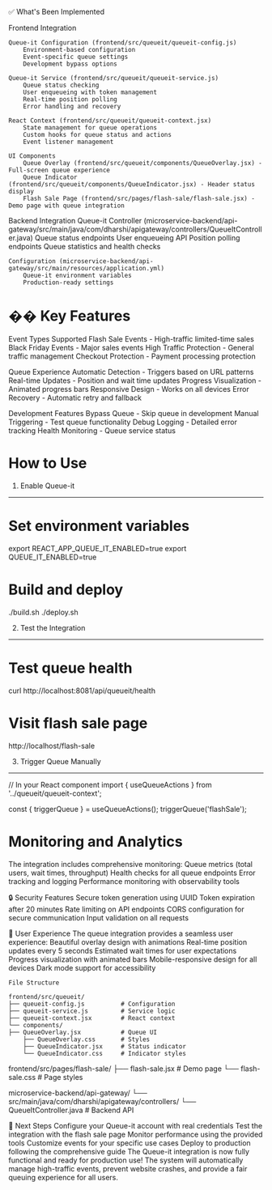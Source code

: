 ✅ What's Been Implemented

Frontend Integration

    Queue-it Configuration (frontend/src/queueit/queueit-config.js)
        Environment-based configuration
        Event-specific queue settings
        Development bypass options

    Queue-it Service (frontend/src/queueit/queueit-service.js)
        Queue status checking
        User enqueueing with token management
        Real-time position polling
        Error handling and recovery

    React Context (frontend/src/queueit/queueit-context.jsx)
        State management for queue operations
        Custom hooks for queue status and actions
        Event listener management

    UI Components
        Queue Overlay (frontend/src/queueit/components/QueueOverlay.jsx) - Full-screen queue experience
        Queue Indicator (frontend/src/queueit/components/QueueIndicator.jsx) - Header status display
        Flash Sale Page (frontend/src/pages/flash-sale/flash-sale.jsx) - Demo page with queue integration

Backend Integration
    Queue-it Controller (microservice-backend/api-gateway/src/main/java/com/dharshi/apigateway/controllers/QueueItController.java)
        Queue status endpoints
        User enqueueing API
        Position polling endpoints
        Queue statistics and health checks

    Configuration (microservice-backend/api-gateway/src/main/resources/application.yml)
        Queue-it environment variables
        Production-ready settings        



�� Key Features
=========================================
Event Types Supported
    Flash Sale Events - High-traffic limited-time sales
    Black Friday Events - Major sales events
    High Traffic Protection - General traffic management
    Checkout Protection - Payment processing protection

Queue Experience
    Automatic Detection - Triggers based on URL patterns
    Real-time Updates - Position and wait time updates
    Progress Visualization - Animated progress bars
    Responsive Design - Works on all devices
    Error Recovery - Automatic retry and fallback

Development Features
    Bypass Queue - Skip queue in development
    Manual Triggering - Test queue functionality
    Debug Logging - Detailed error tracking
    Health Monitoring - Queue service status       


How to Use
=========================================
1. Enable Queue-it
---------------------------------
# Set environment variables
export REACT_APP_QUEUE_IT_ENABLED=true
export QUEUE_IT_ENABLED=true

# Build and deploy
./build.sh
./deploy.sh

2. Test the Integration    
---------------------------------
# Test queue health
curl http://localhost:8081/api/queueit/health

# Visit flash sale page
http://localhost/flash-sale

3. Trigger Queue Manually
---------------------------------
// In your React component
import { useQueueActions } from '../queueit/queueit-context';

const { triggerQueue } = useQueueActions();
triggerQueue('flashSale');


 Monitoring and Analytics
 =========================================
The integration includes comprehensive monitoring:
    Queue metrics (total users, wait times, throughput)
    Health checks for all queue endpoints
    Error tracking and logging
    Performance monitoring with observability tools

🔒 Security Features
    Secure token generation using UUID
    Token expiration after 20 minutes
    Rate limiting on API endpoints
    CORS configuration for secure communication
    Input validation on all requests

🎨 User Experience
    The queue integration provides a seamless user experience:
    Beautiful overlay design with animations
    Real-time position updates every 5 seconds
    Estimated wait times for user expectations
    Progress visualization with animated bars
    Mobile-responsive design for all devices
    Dark mode support for accessibility    

    File Structure    
    
    frontend/src/queueit/
    ├── queueit-config.js          # Configuration
    ├── queueit-service.js         # Service logic
    ├── queueit-context.jsx        # React context
    └── components/
    ├── QueueOverlay.jsx           # Queue UI
        ├── QueueOverlay.css       # Styles
        ├── QueueIndicator.jsx     # Status indicator
        └── QueueIndicator.css     # Indicator styles

frontend/src/pages/flash-sale/
├── flash-sale.jsx            # Demo page
└── flash-sale.css            # Page styles

microservice-backend/api-gateway/
└── src/main/java/com/dharshi/apigateway/controllers/
    └── QueueItController.java # Backend API

🔗 Next Steps
    Configure your Queue-it account with real credentials
    Test the integration with the flash sale page
    Monitor performance using the provided tools
    Customize events for your specific use cases
    Deploy to production following the comprehensive guide
    The Queue-it integration is now fully functional and ready for production use! The system will automatically manage high-traffic events, prevent website crashes, and provide a fair queuing experience for all users.